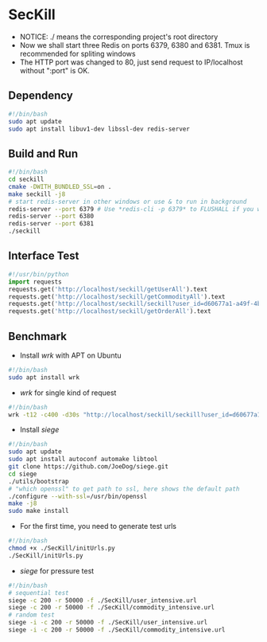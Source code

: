 # SecKill
* NOTICE:  ./ means the corresponding project's root directory
* Now we shall start three Redis on ports 6379, 6380 and 6381. Tmux is recommended for spliting windows
* The HTTP port was changed to 80, just send request to IP/localhost without ":port" is OK.

## Dependency
```bash
#!/bin/bash
sudo apt update
sudo apt install libuv1-dev libssl-dev redis-server
```

## Build and Run
```bash
#!/bin/bash
cd seckill
cmake -DWITH_BUNDLED_SSL=on .
make seckill -j8
# start redis-server in other windows or use & to run in background
redis-server --port 6379 # Use *redis-cli -p 6379* to FLUSHALL if you want to clear and return to initial status
redis-server --port 6380
redis-server --port 6381
./seckill
```

## Interface Test
```python
#!/usr/bin/python
import requests
requests.get('http://localhost/seckill/getUserAll').text
requests.get('http://localhost/seckill/getCommodityAll').text
requests.get('http://localhost/seckill/seckill?user_id=d60677a1-a49f-4b91-a20d-6d952970f3df&commodity_id=d1173b66-4eeb-4207-a42a-26382fde0ea4').text
requests.get('http://localhost/seckill/getOrderAll').text
```

## Benchmark 
* Install *wrk* with APT on Ubuntu
```bash
#!/bin/bash
sudo apt install wrk
```
* *wrk* for single kind of request
```bash
#!/bin/bash
wrk -t12 -c400 -d30s "http://localhost/seckill/seckill?user_id=d60677a1-a49f-4b91-a20d-6d952970f3df&commodity_id=d1173b66-4eeb-4207-a42a-26382fde0ea4"
```
* Install *siege*
```bash
#!/bin/bash
sudo apt update
sudo apt install autoconf automake libtool
git clone https://github.com/JoeDog/siege.git
cd siege
./utils/bootstrap
# "which openssl" to get path to ssl, here shows the default path
./configure --with-ssl=/usr/bin/openssl
make -j8
sudo make install
```
* For the first time, you need to generate test urls
```bash
#!/bin/bash
chmod +x ./SecKill/initUrls.py
./SecKill/initUrls.py
```
* *siege* for pressure test
```bash
#!/bin/bash
# sequential test
siege -c 200 -r 50000 -f ./SecKill/user_intensive.url
siege -c 200 -r 50000 -f ./SecKill/commodity_intensive.url
# random test
siege -i -c 200 -r 50000 -f ./SecKill/user_intensive.url
siege -i -c 200 -r 50000 -f ./SecKill/commodity_intensive.url
```
